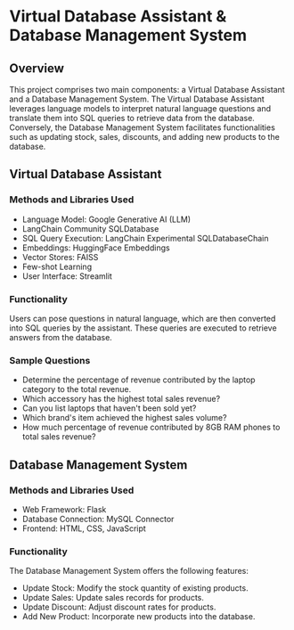 # Virtual Database Assistant & Database Management System

## Overview

This project comprises two main components: a Virtual Database Assistant and a Database Management System. The Virtual Database Assistant leverages language models to interpret natural language questions and translate them into SQL queries to retrieve data from the database. Conversely, the Database Management System facilitates functionalities such as updating stock, sales, discounts, and adding new products to the database.

## Virtual Database Assistant

### Methods and Libraries Used
- Language Model: Google Generative AI (LLM)
- LangChain Community SQLDatabase
- SQL Query Execution: LangChain Experimental SQLDatabaseChain
- Embeddings: HuggingFace Embeddings
- Vector Stores: FAISS
- Few-shot Learning
- User Interface: Streamlit

### Functionality
Users can pose questions in natural language, which are then converted into SQL queries by the assistant. These queries are executed to retrieve answers from the database.


### Sample Questions
- Determine the percentage of revenue contributed by the laptop category to the total revenue.
- Which accessory has the highest total sales revenue?
- Can you list laptops that haven't been sold yet?
- Which brand's item achieved the highest sales volume?
- How much percentage of revenue contributed by 8GB RAM phones to total sales revenue?

## Database Management System

### Methods and Libraries Used
- Web Framework: Flask
- Database Connection: MySQL Connector
- Frontend: HTML, CSS, JavaScript

### Functionality
The Database Management System offers the following features:
- Update Stock: Modify the stock quantity of existing products.
- Update Sales: Update sales records for products.
- Update Discount: Adjust discount rates for products.
- Add New Product: Incorporate new products into the database.
